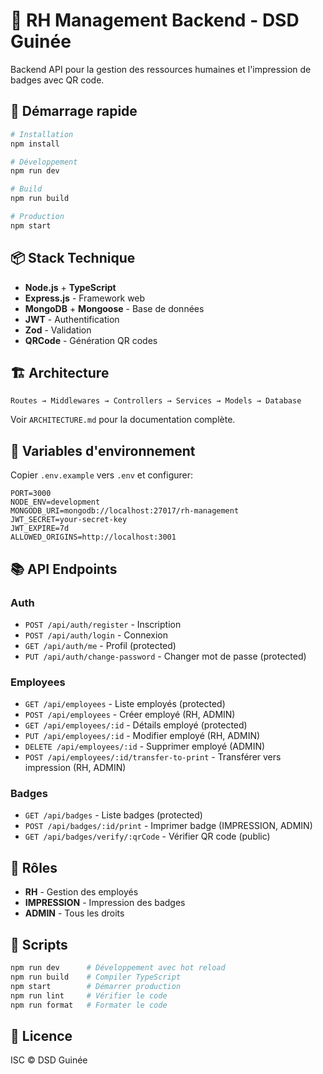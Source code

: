 # 🏢 RH Management Backend - DSD Guinée

Backend API pour la gestion des ressources humaines et l'impression de badges avec QR code.

## 🚀 Démarrage rapide

```bash
# Installation
npm install

# Développement
npm run dev

# Build
npm run build

# Production
npm start
```

## 📦 Stack Technique

- **Node.js** + **TypeScript**
- **Express.js** - Framework web
- **MongoDB** + **Mongoose** - Base de données
- **JWT** - Authentification
- **Zod** - Validation
- **QRCode** - Génération QR codes

## 🏗️ Architecture

```
Routes → Middlewares → Controllers → Services → Models → Database
```

Voir `ARCHITECTURE.md` pour la documentation complète.

## 🔐 Variables d'environnement

Copier `.env.example` vers `.env` et configurer:

```env
PORT=3000
NODE_ENV=development
MONGODB_URI=mongodb://localhost:27017/rh-management
JWT_SECRET=your-secret-key
JWT_EXPIRE=7d
ALLOWED_ORIGINS=http://localhost:3001
```

## 📚 API Endpoints

### Auth
- `POST /api/auth/register` - Inscription
- `POST /api/auth/login` - Connexion
- `GET /api/auth/me` - Profil (protected)
- `PUT /api/auth/change-password` - Changer mot de passe (protected)

### Employees
- `GET /api/employees` - Liste employés (protected)
- `POST /api/employees` - Créer employé (RH, ADMIN)
- `GET /api/employees/:id` - Détails employé (protected)
- `PUT /api/employees/:id` - Modifier employé (RH, ADMIN)
- `DELETE /api/employees/:id` - Supprimer employé (ADMIN)
- `POST /api/employees/:id/transfer-to-print` - Transférer vers impression (RH, ADMIN)

### Badges
- `GET /api/badges` - Liste badges (protected)
- `POST /api/badges/:id/print` - Imprimer badge (IMPRESSION, ADMIN)
- `GET /api/badges/verify/:qrCode` - Vérifier QR code (public)

## 👥 Rôles

- **RH** - Gestion des employés
- **IMPRESSION** - Impression des badges
- **ADMIN** - Tous les droits

## 📝 Scripts

```bash
npm run dev      # Développement avec hot reload
npm run build    # Compiler TypeScript
npm start        # Démarrer production
npm run lint     # Vérifier le code
npm run format   # Formater le code
```

## 📄 Licence

ISC © DSD Guinée